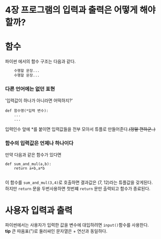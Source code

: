 4장 프로그램의 입력과 출력은 어떻게 해야할까?
==============================================
# 함수
파이썬 에서의 함수 구조는 다음과 같다.
```def 함수명(입력인수):
	수행할 문장...
	수행할 문장...
```
### 다른 언어에는 없던 표현
'입력값이 하나가 아니라면 어떡하지?'  
```
def 함수명(*입력 변수):
	...
	...
```
입력인수 앞에 *를 붙이면 입력값들을 전부 모아서 튜플로 만들어준다.~~(정말 편하군..)~~  

### 함수의 입력값은 언제나 하나이다
만약 다음과 같은 함수가 있다면  
```
def sum_and_mul(a,b):
	return a+b,a*b
	
```
이 함수를 `sum_and_mul(3,4)`로  호출하면 결과값은 (7, 12)라는 튜플값을 갖게된다.  
하지만 `return` 문을 두번사용하면 첫번쨰 `return` 문만 출력되고 함수가 종료된다.  

# 사용자 입력과 출력
파이썬에서는 사용자가 입력한 값을 변수에 대입하려면 `input()`함수를 사용한다.  
**tip** 큰 따옴표(")로 둘러싸인 문자열은 + 연산과 동일하다.  


